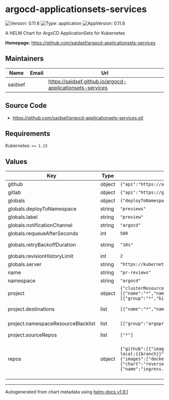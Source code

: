 # argocd-applicationsets-services

![Version: 0.11.6](https://img.shields.io/badge/Version-0.11.6-informational?style=flat-square) ![Type: application](https://img.shields.io/badge/Type-application-informational?style=flat-square) ![AppVersion: 0.11.6](https://img.shields.io/badge/AppVersion-0.11.6-informational?style=flat-square)

A HELM Chart for ArgoCD ApplicationSets for Kubernetes

**Homepage:** <https://github.com/saidsef/argocd-applicationsets-services>

## Maintainers

| Name | Email | Url |
| ---- | ------ | --- |
| saidsef |  | <https://saidsef.github.io/argocd-applicationsets-services> |

## Source Code

* <https://github.com/saidsef/argocd-applicationsets-services.git>

## Requirements

Kubernetes: `>= 1.23`

## Values

| Key | Type | Default | Description |
|-----|------|---------|-------------|
| github | object | `{"api":"https://api.github.com","label":"preview","owner":"saidsef","path":"deployment","secretKey":"","secretName":""}` | GitHub repo configuration parameters |
| gitlab | object | `{"api":"https://gitlab.com","group":"saidsef","label":"preview","path":"deployment","secretKey":"","secretName":""}` | GitLab repo configuration parameters |
| globals | object | `{"deployToNamespace":"previews","label":"preview","notificationChannel":"argocd","requeueAfterSeconds":500,"retryBackoffDuration":"10s","revisionHistoryLimit":2,"server":"https://kubernetes.default.svc"}` | Global default variables |
| globals.deployToNamespace | string | `"previews"` | Kubernetes namespace to deploy previews |
| globals.label | string | `"preview"` | GitHub label to filter PRs that you want to target |
| globals.notificationChannel | string | `"argocd"` | ArgoCD Slack notification channel |
| globals.requeueAfterSeconds | int | `500` | (int) GitHub polling rate (seconds) |
| globals.retryBackoffDuration | string | `"10s"` | (string) The amount to back off retries of failed syncs |
| globals.revisionHistoryLimit | int | `2` | (int) How many old objects should be retained |
| globals.server | string | `"https://kubernetes.default.svc"` | ArgoCD server address |
| name | string | `"pr-reviews"` | ApplicationSet name |
| namespace | string | `"argocd"` | ArgoCD controller Namespace deployed |
| project | object | `{"clusterResourceBlacklist":[{"group":"apiextensions.k8s.io","kind":"CustomResourceDefinition"}],"clusterResourceWhitelist":[{"group":"*","kind":"*"}],"destinations":[{"name":"*","namespace":"previews","server":"*"}],"enabled":false,"namespaceResourceBlacklist":[{"group":"argoproj.io","kind":"AppProject"}],"namespaceResourceWhitelist":[{"group":"*","kind":"*"}],"orphanedResources":{"warn":false},"permitOnlyProjectScopedClusters":false,"roles":[],"sourceRepos":["*"],"syncWindows":[]}` | ArgoCD Project parameters |
| project.destinations | list | `[{"name":"*","namespace":"previews","server":"*"}]` | Only permit applications to deploy to the previews namespace in the same cluster |
| project.namespaceResourceBlacklist | list | `[{"group":"argoproj.io","kind":"AppProject"}]` | Allow all namespaced-scoped resources to be created, except for AppProject |
| project.sourceRepos | list | `["*"]` | Allow from all repositories |
| repos | object | `{"github":[{"images":["docker.io/saidsef/node-webserver:{{branch}}"],"name":"node-webserver"},{"name":"alpine-jenkins-dockerfile","path":"deployment/preview"},{"images":["docker.io/saidsef/aws-kinesis-local:{{branch}}"],"name":"aws-kinesis-local"},{"images":["docker.io/saidsef/aws-dynamodb-local:{{branch}}"],"name":"aws-dynamodb-local"},{"name":"tika-document-to-text","path":"deployment/preview"},{"images":["docker.io/saidsef/k8s-spot-termination-notice:merge"],"name":"k8s-spot-termination-notice"},{"name":"scapy-containerised","path":"charts/scapy","values":{"image":{"tag":"{{branch}}"}}},{"chart":"reverse-geocoding","name":"faas-reverse-geocoding","parameters":[{"name":"image.tag","value":"{{branch}}"},{"name":"ingress.enabled","value":"true"},{"name":"ingress.enabled","value":"true"},{"name":"ingress.hosts[0].host","value":"{{branch}}"}],"repoUrl":"https://saidsef.github.io/faas-reverse-geocoding"}],"gitlab":{}}` | List of repo names and override images for preview environment to dynamically pass the branch of the pull request head use '{{branch}}' variable see: https://argocd-applicationset.readthedocs.io/en/stable/Generators-Pull-Request/#template |

----------------------------------------------
Autogenerated from chart metadata using [helm-docs v1.9.1](https://github.com/norwoodj/helm-docs/releases/v1.9.1)
